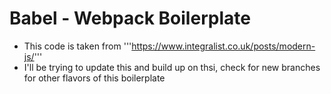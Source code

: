 # Babel - Webpack Boilerplate
- This code is taken from '''https://www.integralist.co.uk/posts/modern-js/'''
- I'll be trying to update this and build up on thsi, check for new branches for other flavors of this boilerplate